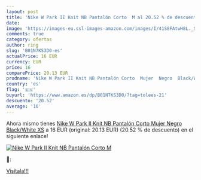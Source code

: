 ```yaml
---
layout: post
title: 'Nike W Park II Knit NB Pantalón Corto  M al 20.52 % de descuento'
date: 
image: 'https://images-eu.ssl-images-amazon.com/images/I/41S8FAtwH8L._SL200_.jpg'
comments: true
category: ofertas
author: ring
slug: 'B01N7KS3D0-es'
actualPrice: 16 EUR
currency: EUR
price: 16
comparePrice: 20.13 EUR
prodname: 'Nike W Park II Knit NB Pantalón Corto  Mujer  Negro  Black/White   XS'
country: 'es'
flag: '🇪🇸'
buyurl: 'https://www.amazon.es/dp/B01N7KS3D0/?tag=tolees-21'
descuento: '20.52'
average: '16'
---
```


Ahora mismo tienes [Nike W Park II Knit NB Pantalón Corto  Mujer  Negro  Black/White   XS](https://www.amazon.es/dp/B01N7KS3D0/?tag=tolees-21) a 16 EUR (original: 20.13 EUR) (20.52 %  de descuento) en el siguiente enlace!

[![Nike W Park II Knit NB Pantalón Corto  M](https://images-eu.ssl-images-amazon.com/images/I/41S8FAtwH8L._SL200_.jpg)](https://www.amazon.es/dp/B01N7KS3D0/?tag=tolees-21)

🔎:


[Visítala!!!](https://www.amazon.es/dp/B01N7KS3D0/?tag=tolees-21)
